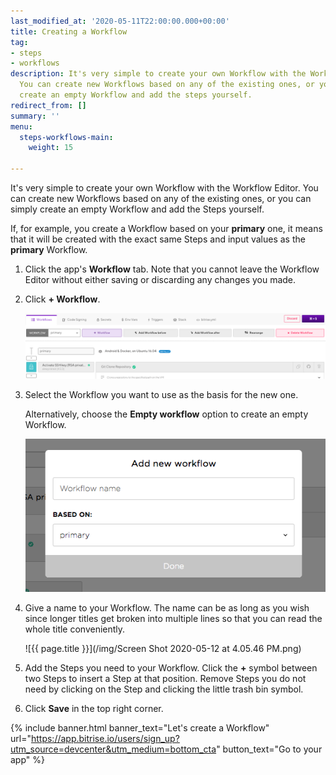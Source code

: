 ```yaml
---
last_modified_at: '2020-05-11T22:00:00.000+00:00'
title: Creating a Workflow
tag:
- steps
- workflows
description: It's very simple to create your own Workflow with the Workflow Editor.
  You can create new Workflows based on any of the existing ones, or you can simply
  create an empty Workflow and add the steps yourself.
redirect_from: []
summary: ''
menu:
  steps-workflows-main:
    weight: 15

---
```

It's very simple to create your own Workflow with the Workflow Editor. You can create new Workflows based on any of the existing ones, or you can simply create an empty Workflow and add the Steps yourself.

If, for example, you create a Workflow based on your **primary** one, it means that it will be created with the exact same Steps and input values as the **primary** Workflow.

1. Click the app's **Workflow** tab. Note that you cannot leave the Workflow Editor without either saving or discarding any changes you made.
2. Click **+ Workflow**.

   ![{{ page.title }}](/img/addworkflow.png)
3. Select the Workflow you want to use as the basis for the new one.

   Alternatively, choose the **Empty workflow** option to create an empty Workflow.

   ![Add new workflow](/img/getting-started/add-new-workflow.png)
4. Give a name to your Workflow. The name can be as long as you wish since longer titles get broken into multiple lines so that you can read the whole title conveniently. 

   ![{{ page.title }}](/img/Screen Shot 2020-05-12 at 4.05.46 PM.png)
5. Add the Steps you need to your Workflow. Click the **+** symbol between two Steps to insert a Step at that position. Remove Steps you do not need by clicking on the Step and clicking the little trash bin symbol.
6. Click **Save** in the top right corner.

{% include banner.html banner_text="Let's create a Workflow" url="https://app.bitrise.io/users/sign_up?utm_source=devcenter&utm_medium=bottom_cta" button_text="Go to your app" %}